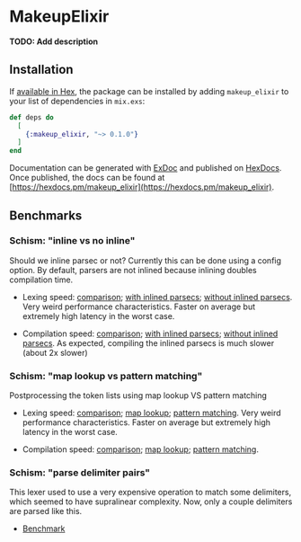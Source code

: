 # MakeupElixir

**TODO: Add description**

## Installation

If [available in Hex](https://hex.pm/docs/publish), the package can be installed
by adding `makeup_elixir` to your list of dependencies in `mix.exs`:

```elixir
def deps do
  [
    {:makeup_elixir, "~> 0.1.0"}
  ]
end
```

Documentation can be generated with [ExDoc](https://github.com/elixir-lang/ex_doc)
and published on [HexDocs](https://hexdocs.pm). Once published, the docs can
be found at [https://hexdocs.pm/makeup_elixir](https://hexdocs.pm/makeup_elixir).

## Benchmarks

### Schism: "inline vs no inline"

Should we inline parsec or not?
Currently this can be done using a config option.
By default, parsers are not inlined because inlining doubles compilation time.

* Lexing speed:
  [comparison](assets/benchmarks/inline_vs_no_inline-lexing-speed_comparison.html);
  [with inlined parsecs](assets/benchmarks/inline_vs_no_inline-lexing-speed_with_inline.html);
  [without inlined parsecs](assets/benchmarks/inline_vs_no_inline-lexing-speed_without_inline.html).
  Very weird performance characteristics.
  Faster on average but extremely high latency in the worst case.

* Compilation speed:
  [comparison](assets/benchmarks/inline_vs_no_inline-compilation-speed_comparison.html);
  [with inlined parsecs](assets/benchmarks/inline_vs_no_inline-compilation-speed_with_inline.html);
  [without inlined parsecs](assets/benchmarks/inline_vs_no_inline-compilation-speed_without_inline.html).
  As expected, compiling the inlined parsecs is much slower (about 2x slower)

### Schism: "map lookup vs pattern matching"

Postprocessing the token lists using map lookup VS pattern matching

* Lexing speed:
  [comparison](assets/benchmarks/map_lookup_vs_pattern_matching-lexing-speed_comparison.html);
  [map lookup](assets/benchmarks/map_lookup_vs_pattern_matching-lexing-speed_map_lookup.html);
  [pattern matching](assets/benchmarks/map_lookup_vs_pattern_matching-lexing-speed_pattern_matching.html).
  Very weird performance characteristics.
  Faster on average but extremely high latency in the worst case.

* Compilation speed:
  [comparison](assets/benchmarks/map_lookup_vs_pattern_matching-compilation-speed_comparison.html);
  [map lookup](assets/benchmarks/map_lookup_vs_pattern_matching-compilation-speed_map_lookup.html);
  [pattern matching](assets/benchmarks/map_lookup_vs_pattern_matching-compilation-speed_pattern_matching.html).

### Schism: "parse delimiter pairs"

This lexer used to use a very expensive operation to match some delimiters,
which seemed to have supralinear complexity.
Now, only a couple delimiters are parsed like this.

* [Benchmark](assets/benchmarks/delimited_pairs-complexity.html)